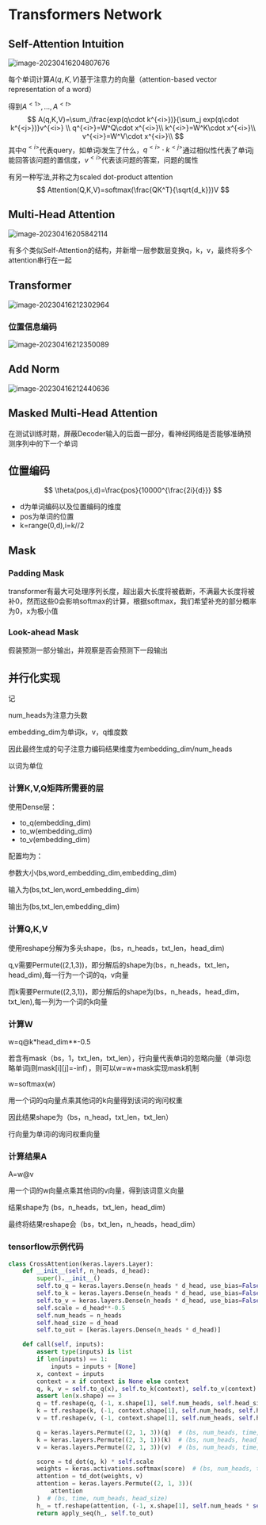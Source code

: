 # Transformers Network

## Self-Attention Intuition

![image-20230416204807676](./Transformers.assets/image-20230416204807676.png)

每个单词计算$A(q,K,V)$基于注意力的向量（attention-based vector representation of a word）

得到$A^{<1>},...,A^{<t>}$
$$
A(q,K,V)=\sum_i\frac{exp(q\cdot k^{<i>})}{\sum_j exp(q\cdot k^{<j>})}v^{<i>} \\
q^{<i>}=W^Q\cdot x^{<i>}\\
k^{<i>}=W^K\cdot x^{<i>}\\
v^{<i>}=W^V\cdot x^{<i>}\\
$$
其中$q^{<i>}$代表query，如单词i发生了什么，$q^{<i>}\cdot k^{<j>}$通过相似性代表了单词j能回答该问题的置信度，$v^{<i>}$代表该问题的答案，问题的属性



有另一种写法,并称之为scaled dot-product attention
$$
Attention(Q,K,V)=softmax(\frac{QK^T}{\sqrt{d_k}})V
$$
## Multi-Head Attention

![image-20230416205842114](./Transformers.assets/image-20230416205842114.png)

有多个类似Self-Attention的结构，并新增一层参数层变换q，k，v，最终将多个attention串行在一起

## Transformer

![image-20230416212302964](./Transformers.assets/image-20230416212302964.png)

### 位置信息编码

![image-20230416212350089](./Transformers.assets/image-20230416212350089.png)

## Add Norm

![image-20230416212440636](./Transformers.assets/image-20230416212440636.png)

## Masked Multi-Head Attention

在测试训练时期，屏蔽Decoder输入的后面一部分，看神经网络是否能够准确预测序列中的下一个单词

## 位置编码

$$
\theta(pos,i,d)=\frac{pos}{10000^{\frac{2i}{d}}}
$$

- d为单词编码以及位置编码的维度
- pos为单词的位置
- k=range(0,d),i=k//2

## Mask

### Padding Mask

transformer有最大可处理序列长度，超出最大长度将被截断，不满最大长度将被补0，然而这些0会影响softmax的计算，根据softmax，我们希望补充的部分概率为0，x为极小值

### Look-ahead Mask

假装预测一部分输出，并观察是否会预测下一段输出

## 并行化实现

记

num_heads为注意力头数

embedding_dim为单词k，v，q维度数

因此最终生成的句子注意力编码结果维度为embedding_dim/num_heads

以词为单位

### 计算K,V,Q矩阵所需要的层

使用Dense层：

- to_q(embedding_dim)
- to_w(embedding_dim)
- to_v(embedding_dim)

配置均为：

参数大小(bs,word_embedding_dim,embedding_dim)

输入为(bs,txt_len,word_embedding_dim)

输出为(bs,txt_len,embedding_dim)

### 计算Q,K,V

使用reshape分解为多头shape，(bs，n_heads，txt_len，head_dim)

q,v需要Permute((2,1,3))，即分解后的shape为(bs，n_heads，txt_len，head_dim),每一行为一个词的q，v向量

而k需要Permute((2,3,1))，即分解后的shape为(bs，n_heads，head_dim，txt_len),每一列为一个词的k向量

### 计算W

w=q@k*head_dim**-0.5

若含有mask（bs，1，txt_len，txt_len），行向量代表单词的忽略向量（单词i忽略单词j则mask\[i]\[j]=-inf），则可以w=w+mask实现mask机制

w=softmax(w)

用一个词的q向量点乘其他词的k向量得到该词的询问权重

因此结果shape为（bs，n_head，txt_len，txt_len）

行向量为单词i的询问权重向量

### 计算结果A

A=w@v

用一个词的w向量点乘其他词的v向量，得到该词意义向量

结果shape为 (bs，n_heads，txt_len，head_dim)

最终将结果reshape会（bs，txt_len，n_heads，head_dim）

### tensorflow示例代码

```python
class CrossAttention(keras.layers.Layer):
    def __init__(self, n_heads, d_head):
        super().__init__()
        self.to_q = keras.layers.Dense(n_heads * d_head, use_bias=False)
        self.to_k = keras.layers.Dense(n_heads * d_head, use_bias=False)
        self.to_v = keras.layers.Dense(n_heads * d_head, use_bias=False)
        self.scale = d_head**-0.5
        self.num_heads = n_heads
        self.head_size = d_head
        self.to_out = [keras.layers.Dense(n_heads * d_head)]

    def call(self, inputs):
        assert type(inputs) is list
        if len(inputs) == 1:
            inputs = inputs + [None]
        x, context = inputs
        context = x if context is None else context
        q, k, v = self.to_q(x), self.to_k(context), self.to_v(context)
        assert len(x.shape) == 3
        q = tf.reshape(q, (-1, x.shape[1], self.num_heads, self.head_size))
        k = tf.reshape(k, (-1, context.shape[1], self.num_heads, self.head_size))
        v = tf.reshape(v, (-1, context.shape[1], self.num_heads, self.head_size))

        q = keras.layers.Permute((2, 1, 3))(q)  # (bs, num_heads, time, head_size)
        k = keras.layers.Permute((2, 3, 1))(k)  # (bs, num_heads, head_size, time)
        v = keras.layers.Permute((2, 1, 3))(v)  # (bs, num_heads, time, head_size)

        score = td_dot(q, k) * self.scale
        weights = keras.activations.softmax(score)  # (bs, num_heads, time, time)
        attention = td_dot(weights, v)
        attention = keras.layers.Permute((2, 1, 3))(
            attention
        )  # (bs, time, num_heads, head_size)
        h_ = tf.reshape(attention, (-1, x.shape[1], self.num_heads * self.head_size))
        return apply_seq(h_, self.to_out)
```

